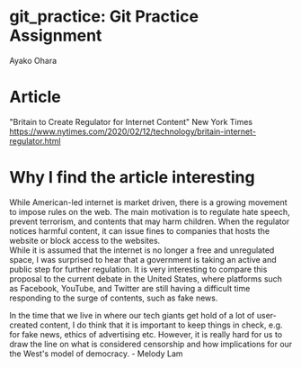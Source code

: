 # git_practice: Git Practice Assignment
Ayako Ohara
# Article
"Britain to Create Regulator for Internet Content" New York Times
https://www.nytimes.com/2020/02/12/technology/britain-internet-regulator.html
# Why I find the article interesting
While American-led internet is market driven, there is a growing movement to impose rules on the web. The main motivation is to regulate hate speech, prevent terrorism, and contents that may harm children. When the regulator notices harmful content, it can issue fines to companies that hosts the website or block access to the websites.</br>
While it is assumed that the internet is no longer a free and unregulated space, I was surprised to hear that a government is taking an active and public step for further regulation. It is very interesting to compare this proposal to the current debate in the United States, where platforms such as Facebook, YouTube, and Twitter are still having a difficult time responding to the surge of contents, such as fake news.

In the time that we live in where our tech giants get hold of a lot of user-created content, I do think that it is important to keep things in check, e.g. for fake news, ethics of advertising etc. However, it is really hard for us to draw the line on what is considered censorship and how implications for our the West's model of democracy. - Melody Lam </br>